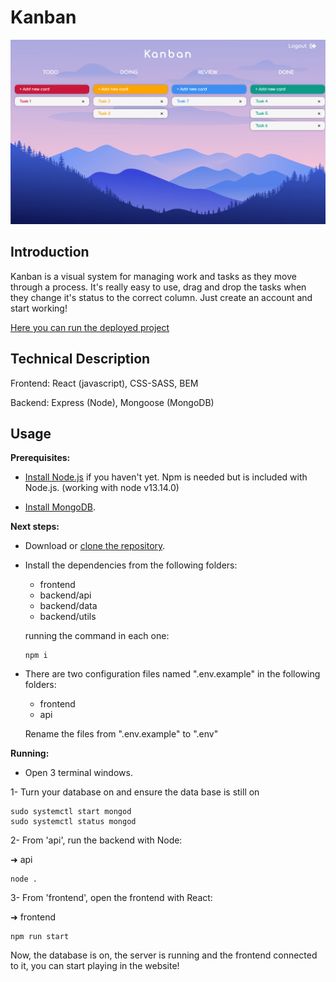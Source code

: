 # Kanban

![Main](./doc/kanban.png)

## Introduction

Kanban is a visual system for managing work and tasks as they move through a process.
It's really easy to use, drag and drop the tasks when they change it's status to the correct column.
Just create an account and start working!

[Here you can run the deployed project](https://diana-moreno.github.io/kanban)

## Technical Description

Frontend: React (javascript), CSS-SASS, BEM

Backend: Express (Node), Mongoose (MongoDB)

## Usage

**Prerequisites:**

- [Install Node.js](https://nodejs.org/es/) if you haven't yet. Npm is needed but is included with Node.js. (working with node v13.14.0)

- [Install MongoDB](https://docs.mongodb.com/manual/installation/#tutorial-installation).

**Next steps:**

- Download or [clone the repository](https://github.com/diana-moreno/kanban.git).

- Install the dependencies from the following folders:

  - frontend
  - backend/api
  - backend/data
  - backend/utils

  running the command in each one:

  ```shell
  npm i
  ```

- There are two configuration files named ".env.example" in the following folders:

  - frontend
  - api

  Rename the files from ".env.example" to ".env"

**Running:**

- Open 3 terminal windows.

1- Turn your database on and ensure the data base is still on

```shell
sudo systemctl start mongod
sudo systemctl status mongod
```

2- From 'api', run the backend with Node:

➜ api

```shell
node .
```

3- From 'frontend', open the frontend with React:

➜ frontend

```shell
npm run start
```

Now, the database is on, the server is running and the frontend connected to it, you can start playing in the website!
